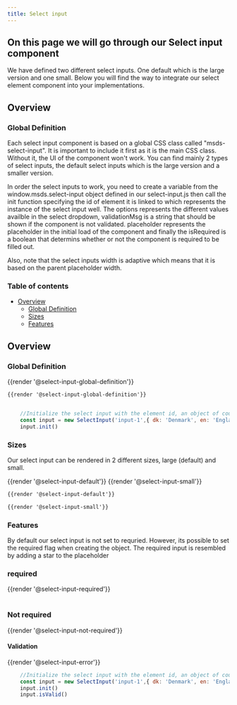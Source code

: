 ```yaml
---
title: Select input 
---
```

## On this page we will go through our Select input component 

We have defined two different select inputs. One default which is the large version and one small. Below you will find the way to integrate our select element component into your implementations.

## Overview
### Global Definition
Each select input component is based on a global CSS class called "msds-select-input". It is important to include it first as it is the main CSS class. Without it, the UI of the component won't work. You can find mainly 2 types of select inputs, the default select inputs which is the large version and a smaller version.

In order the select inputs to work, you need to create a variable from the window.msds.select-input object defined in our select-input.js then call the init function specifying the id of element it is linked to which represents the instance of the select input well. The options represents the different values availble in the select dropdown, validationMsg is a string that should be shown if the component is not validated. placeholder represents the placeholder in the initial load of the component and finally the isRequired is a boolean that determins whether or not the component is required to be filled out.

Also, note that the select inputs width is adaptive which means that it is based on the parent placeholder width.


### Table of contents
<div class="row">
    <div class="col-4">   
        <ul class="document__unordered-list">
            <li class="document__unordered-list-item">
                <a class="msds-link" href="#overview">Overview</a>
                <ul class="document__unordered-list"> 
                   <li class="document__unordered-list-item"> 
                        <a class="msds-link" href="#global-definition">Global Definition</a>
                    </li>
                   <li class="document__unordered-list-item"> 
                        <a class="msds-link" href="#sizes">Sizes</a>
                   </li>
                   <li class="document__unordered-list-item"> 
                        <a class="msds-link" href="#features">Features</a>
                    </li>
                </ul>
            </li>
        </ul>
    </div>    
</div>

## Overview
### Global Definition

<div class="element-preview">
  <div class="element-preview__inner">{{render '@select-input-global-definition'}}</div>
</div>

```html
{{render '@select-input-global-definition'}}
```

```javascript

    //Initialize the select input with the element id, an object of countries, a validation message, a place holder and required is true.
    const input = new SelectInput('input-1',{ dk: 'Denmark', en: 'England', po: 'Poland' },'validationMsg','Select Country',true)
    input.init()
```

 ### Sizes

Our select input can be rendered in 2 different sizes, large (default) and small.

<div class="element-preview">
    <div class="element-preview__inner container">
        <div class="row">
            {{render '@select-input-default'}}
            {{render '@select-input-small'}}
        </div>
    </div>
</div>

```html
{{render '@select-input-default'}}
```
```html
{{render '@select-input-small'}}
```

### Features
By default our select input is not set to requried. However, its possible to set the required flag when creating the object.
The required input is resembled by adding a star to the placeholder
<div class="element-preview">
    <div class="element-preview__inner">
        <h3>required </h3>
        {{render '@select-input-required'}}
    </div>
    <br>
    <div class="element-preview__inner">
        <h3>  Not required </h3>
        {{render '@select-input-not-required'}}
    </div>
</div>

#### Validation
<div class="element-preview">
    <div class="element-preview__inner">
        {{render '@select-input-error'}}
    </div>
</div>

```javascript
    //Initialize the select input with the element id, an object of countries, a validation message, a place holder and required is true.
    const input = new SelectInput('input-1',{ dk: 'Denmark', en: 'England', po: 'Poland' },'Error message','Select Country',true)
    input.init()
    input.isValid()
```
